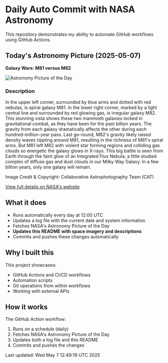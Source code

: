 # Daily Auto Commit with NASA Astronomy
This repository demonstrates my ability to automate GitHub workflows using GitHub Actions.

## Today's Astronomy Picture (2025-05-07)
**Galaxy Wars: M81 versus M82**

![Astronomy Picture of the Day](https://apod.nasa.gov/apod/image/2505/M81M82_CAT_960.jpg)

### Description
In the upper left corner, surrounded by blue arms and dotted with red nebulas, is spiral galaxy M81.  In the lower right corner, marked by a light central line and surrounded by red glowing gas, is irregular galaxy M82.  This stunning vista shows these two mammoth galaxies locked in gravitational combat, as they have been for the past billion years.   The gravity from each galaxy dramatically affects the other during each hundred-million-year pass.  Last go-round, M82's gravity likely raised density waves rippling around M81, resulting in the richness of M81's spiral arms.  But M81 left M82 with violent star forming regions and colliding gas clouds so energetic the galaxy glows in X-rays.  This big battle is seen from Earth through the faint glow of an Integrated Flux Nebula, a little studied complex of diffuse gas and dust clouds in our Milky Way Galaxy. In a few billion years, only one galaxy will remain.

Image Credit & Copyright: 
Collaborative Astrophotography Team (CAT)

[View full details on NASA's website](https://apod.nasa.gov/apod/astropix.html)

## What it does
- Runs automatically every day at 12:00 UTC
- Updates a log file with the current date and system information
- Fetches NASA's Astronomy Picture of the Day
- **Updates this README with space imagery and descriptions**
- Commits and pushes these changes automatically

## Why I built this
This project showcases:
- GitHub Actions and CI/CD workflows
- Automation scripts
- Git operations from within workflows
- Working with external APIs

## How it works
The GitHub Action workflow:
1. Runs on a schedule (daily)
2. Fetches NASA's Astronomy Picture of the Day
3. Updates both a log file and this README
4. Commits and pushes the changes

Last updated: Wed May  7 12:49:19 UTC 2025
